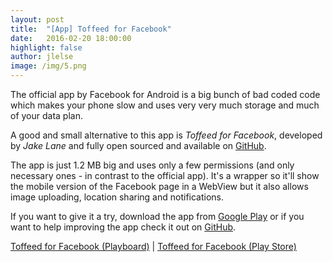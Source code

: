 ```yaml
---
layout: post
title:  "[App] Toffeed for Facebook"
date:   2016-02-20 18:00:00
highlight: false
author: jlelse
image: /img/5.png
---
```

The official app by Facebook for Android is a big bunch of bad coded code which makes your phone slow and uses very very much storage and much of your data plan.

A good and small alternative to this app is *Toffeed for Facebook*, developed by *Jake Lane* and fully open sourced and available on [GitHub](https://github.com/JakeLane/Toffeed).

The app is just 1.2 MB big and uses only a few permissions (and only necessary ones - in contrast to the official app). It's a wrapper so it'll show the mobile version of the Facebook page in a WebView but it also allows image uploading, location sharing and notifications.

If you want to give it a try, download the app from [Google Play](https://play.google.com/store/apps/details?id=me.jakelane.wrapperforfacebook) or if you want to help improving the app check it out on [GitHub](https://github.com/JakeLane/Toffeed).

<div class="pb-app-box" data-theme="light" data-lang="en"><a href="http://playboard.me/android/apps/me.jakelane.wrapperforfacebook">Toffeed for Facebook  (Playboard)</a> | <a href="https://play.google.com/store/apps/details?id=me.jakelane.wrapperforfacebook" rel="nofollow" target="_blank">Toffeed for Facebook (Play Store)</a></div>
<script type="text/javascript" src="//playboard.me/widgets/pb-app-box/1/pb_load_app_box.js"></script>